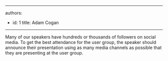 

---
authors:
  - id: 1
    title: Adam Cogan
---




<span class='intro'> <p>​Many of our speakers have hundreds or thousands of followers on social media. To get the best attendance for the user group, the speaker should announce their presentation using as many media channels as possible that they are presenting at the user group.​​​​<br></p>​ </span>




